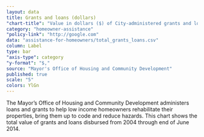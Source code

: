 ```yaml
---
layout: data
title: Grants and loans (dollars)
"chart-title": "Value in dollars ($) of City-administered grants and loans for homeowners, 2004-2014 Q2"
category: "homeowner-assistance"
"policy-link": "http://google.com"
data: "assistance-for-homeowners/total_grants_loans.csv"
column: Label
type: bar
"axis-type": category
"y-format": "$,"
source: "Mayor's Office of Housing and Community Development"
published: true
scale: "5"
colors: YlGn
---
```


The Mayor’s Office of Housing and Community Development administers loans and grants to help low income homeowners rehabilitate their properties, bring them up to code and reduce hazards. This chart shows the total value of grants and loans disbursed from 2004 through end of June 2014.